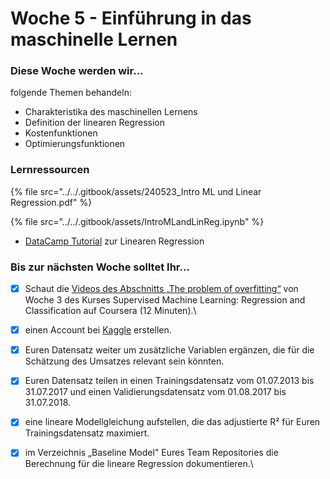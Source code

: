 # Woche 5 - Einführung in das maschinelle Lernen

### Diese Woche werden wir...

folgende Themen behandeln:

* Charakteristika des maschinellen Lernens
* Definition der linearen Regression
* Kostenfunktionen
* Optimierungsfunktionen

### Lernressourcen

{% file src="../../.gitbook/assets/240523_Intro ML und Linear Regression.pdf" %}

{% file src="../../.gitbook/assets/IntroMLandLinReg.ipynb" %}

* [DataCamp Tutorial](https://www.datacamp.com/tutorial/essentials-linear-regression-python) zur Linearen Regression

### Bis zur nächsten Woche solltet Ihr...

* [x] Schaut die [Videos des Abschnitts „The ](https://www.coursera.org/learn/machine-learning/lecture/erGPe/the-problem-of-overfitting)[problem](https://www.coursera.org/learn/machine-learning/lecture/erGPe/the-problem-of-overfitting)[ of ](https://www.coursera.org/learn/machine-learning/lecture/erGPe/the-problem-of-overfitting)[overfitting](https://www.coursera.org/learn/machine-learning/lecture/erGPe/the-problem-of-overfitting)[“](https://www.coursera.org/learn/machine-learning/lecture/erGPe/the-problem-of-overfitting) von Woche 3 des Kurses Supervised Machine Learning: Regression and Classification auf Coursera (12 Minuten).\

* [x] einen Account bei [Kaggle](https://www.kaggle.com/) erstellen.
* [x] Euren Datensatz weiter um zusätzliche Variablen ergänzen, die für die Schätzung des Umsatzes relevant sein könnten.
* [x] Euren Datensatz teilen in einen Trainingsdatensatz vom 01.07.2013 bis 31.07.2017 und einen Validierungsdatensatz vom 01.08.2017 bis 31.07.2018.
* [x] eine lineare Modellgleichung aufstellen, die das adjustierte R² für Euren Trainingsdatensatz maximiert.
* [x] im Verzeichnis „Baseline Model" Eures Team Repositories die Berechnung für die lineare Regression dokumentieren.\


